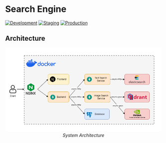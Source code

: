 # Search Engine

[![Development](https://github.com/vectornguyen76/search-engine/actions/workflows/development_pipeline.yml/badge.svg)](https://github.com/vectornguyen76/search-engine/actions/workflows/development_pipeline.yml)
[![Staging](https://github.com/vectornguyen76/search-engine/actions/workflows/staging_pipeline.yml/badge.svg)](https://github.com/vectornguyen76/search-engine/actions/workflows/staging_pipeline.yml)
[![Production](https://github.com/vectornguyen76/search-engine/actions/workflows/production_pipeline.yml/badge.svg)](https://github.com/vectornguyen76/search-engine/actions/workflows/production_pipeline.yml)

## Architecture

  <p align="center">
  <img src="./assets/architectures.png" alt="Architecture" />
  <br>
  <em>System Architecture</em>
  </p>
